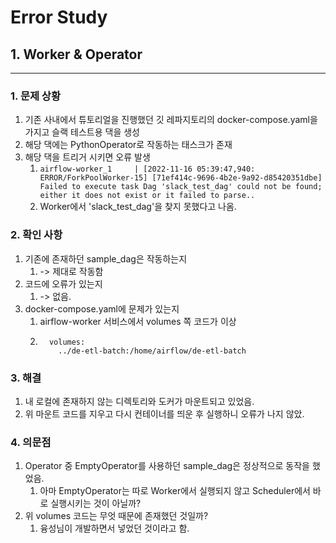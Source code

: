 # Error Study

## 1. Worker & Operator
---
### 1. 문제 상황
1. 기존 사내에서 튜토리얼을 진행했던 깃 레파지토리의 docker-compose.yaml을 가지고 슬랙 테스트용 댁을 생성
2. 해당 댁에는 PythonOperator로 작동하는 태스크가 존재
3. 해당 댁을 트리거 시키면 오류 발생
   1. ```airflow-worker_1     | [2022-11-16 05:39:47,940: ERROR/ForkPoolWorker-15] [71ef414c-9696-4b2e-9a92-d85420351dbe] Failed to execute task Dag 'slack_test_dag' could not be found; either it does not exist or it failed to parse..```
   2. Worker에서 'slack_test_dag'을 찾지 못했다고 나옴.

### 2. 확인 사항
1. 기존에 존재하던 sample_dag은 작동하는지
   1. -> 제대로 작동함
2. 코드에 오류가 있는지
   1. -> 없음.
3. docker-compose.yaml에 문제가 있는지
   1. airflow-worker 서비스에서 volumes 쪽 코드가 이상
   2. ```
        volumes:
          ../de-etl-batch:/home/airflow/de-etl-batch
      ```

### 3. 해결
1. 내 로컬에 존재하지 않는 디렉토리와 도커가 마운트되고 있었음.
2. 위 마운트 코드를 지우고 다시 컨테이너를 띄운 후 실행하니 오류가 나지 않았.

### 4. 의문점
1. Operator 중 EmptyOperator를 사용하던 sample_dag은 정상적으로 동작을 했었음.
   1. 아마 EmptyOperator는 따로 Worker에서 실행되지 않고 Scheduler에서 바로 실행시키는 것이 아닐까?
2. 위 volumes 코드는 무엇 때문에 존재했던 것일까?
   1. 융성님이 개발하면서 넣었던 것이라고 함.